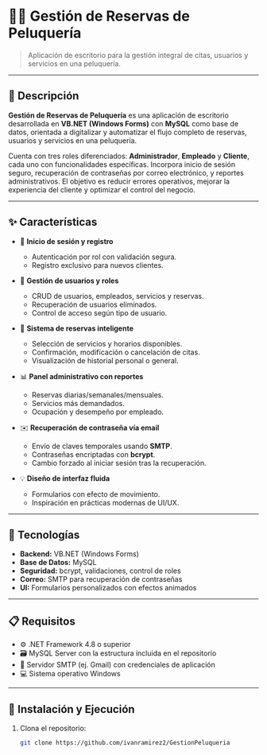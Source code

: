 # 💇‍♂️ Gestión de Reservas de Peluquería

> Aplicación de escritorio para la gestión integral de citas, usuarios y servicios en una peluquería.

---

## 📝 Descripción

**Gestión de Reservas de Peluquería** es una aplicación de escritorio desarrollada en **VB.NET (Windows Forms)** con **MySQL** como base de datos, orientada a digitalizar y automatizar el flujo completo de reservas, usuarios y servicios en una peluquería.  

Cuenta con tres roles diferenciados: **Administrador**, **Empleado** y **Cliente**, cada uno con funcionalidades específicas. Incorpora inicio de sesión seguro, recuperación de contraseñas por correo electrónico, y reportes administrativos. El objetivo es reducir errores operativos, mejorar la experiencia del cliente y optimizar el control del negocio.

---

## ✨ Características

- 🔐 **Inicio de sesión y registro**
  - Autenticación por rol con validación segura.
  - Registro exclusivo para nuevos clientes.

- 👤 **Gestión de usuarios y roles**
  - CRUD de usuarios, empleados, servicios y reservas.
  - Recuperación de usuarios eliminados.
  - Control de acceso según tipo de usuario.

- 📅 **Sistema de reservas inteligente**
  - Selección de servicios y horarios disponibles.
  - Confirmación, modificación o cancelación de citas.
  - Visualización de historial personal o general.

- 📊 **Panel administrativo con reportes**
  - Reservas diarias/semanales/mensuales.
  - Servicios más demandados.
  - Ocupación y desempeño por empleado.

- ✉️ **Recuperación de contraseña vía email**
  - Envío de claves temporales usando **SMTP**.
  - Contraseñas encriptadas con **bcrypt**.
  - Cambio forzado al iniciar sesión tras la recuperación.

- 💡 **Diseño de interfaz fluida**
  - Formularios con efecto de movimiento.
  - Inspiración en prácticas modernas de UI/UX.

---

## 🧰 Tecnologías

- **Backend:** VB.NET (Windows Forms)
- **Base de Datos:** MySQL
- **Seguridad:** bcrypt, validaciones, control de roles
- **Correo:** SMTP para recuperación de contraseñas
- **UI:** Formularios personalizados con efectos animados

---

## 📋 Requisitos

- ⚙️ .NET Framework 4.8 o superior
- 🗃️ MySQL Server con la estructura incluida en el repositorio
- 📧 Servidor SMTP (ej. Gmail) con credenciales de aplicación
- 💻 Sistema operativo Windows

---

## 🚀 Instalación y Ejecución

1. Clona el repositorio:
   ```bash
   git clone https://github.com/ivanramirez2/GestionPeluqueria
